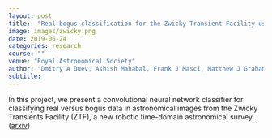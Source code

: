 ```yaml
---
layout: post
title:  "Real-bogus classification for the Zwicky Transient Facility using deep learning"
image: images/zwicky.png
date: 2019-06-24
categories: research
course: ""  
venue: "Royal Astronomical Society"
author: "Dmitry A Duev, Ashish Mahabal, Frank J Masci, Matthew J Graham, Ben Rusholme, Richard Walters, Ishani Karmarkar, Sara Frederick, Mansi M Kasliwal, Umaa Rebbapragada, and Charlotte Ward"
subtitle:
---
```

In this project, we present a convolutional neural network classifier for classifying real versus bogus data in astronomical images from the Zwicky Transients Facility (ZTF), a new robotic time-domain astronomical survey . (<a href="https://arxiv.org/abs/1907.11259">arxiv</a>)
